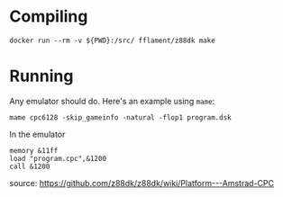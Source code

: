 # Compiling

```
docker run --rm -v ${PWD}:/src/ fflament/z88dk make
```

# Running

Any emulator should do. Here's an example using `mame`:

```
mame cpc6128 -skip_gameinfo -natural -flop1 program.dsk
```

In the emulator

```
memory &11ff
load "program.cpc",&1200
call &1200
```

source: https://github.com/z88dk/z88dk/wiki/Platform---Amstrad-CPC


